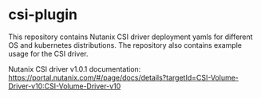 # csi-plugin

This repository contains  Nutanix CSI driver deployment yamls for different OS
and kubernetes distributions. The repository also contains example usage for
the CSI driver.
 
Nutanix CSI driver v1.0.1 documentation:
https://portal.nutanix.com/#/page/docs/details?targetId=CSI-Volume-Driver-v10:CSI-Volume-Driver-v10
